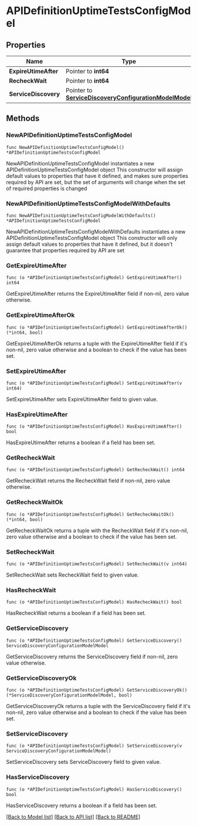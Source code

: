 # APIDefinitionUptimeTestsConfigModel

## Properties

Name | Type | Description | Notes
------------ | ------------- | ------------- | -------------
**ExpireUtimeAfter** | Pointer to **int64** |  | [optional] 
**RecheckWait** | Pointer to **int64** |  | [optional] 
**ServiceDiscovery** | Pointer to [**ServiceDiscoveryConfigurationModelModel**](ServiceDiscoveryConfigurationModel.md) |  | [optional] 

## Methods

### NewAPIDefinitionUptimeTestsConfigModel

`func NewAPIDefinitionUptimeTestsConfigModel() *APIDefinitionUptimeTestsConfigModel`

NewAPIDefinitionUptimeTestsConfigModel instantiates a new APIDefinitionUptimeTestsConfigModel object
This constructor will assign default values to properties that have it defined,
and makes sure properties required by API are set, but the set of arguments
will change when the set of required properties is changed

### NewAPIDefinitionUptimeTestsConfigModelWithDefaults

`func NewAPIDefinitionUptimeTestsConfigModelWithDefaults() *APIDefinitionUptimeTestsConfigModel`

NewAPIDefinitionUptimeTestsConfigModelWithDefaults instantiates a new APIDefinitionUptimeTestsConfigModel object
This constructor will only assign default values to properties that have it defined,
but it doesn't guarantee that properties required by API are set

### GetExpireUtimeAfter

`func (o *APIDefinitionUptimeTestsConfigModel) GetExpireUtimeAfter() int64`

GetExpireUtimeAfter returns the ExpireUtimeAfter field if non-nil, zero value otherwise.

### GetExpireUtimeAfterOk

`func (o *APIDefinitionUptimeTestsConfigModel) GetExpireUtimeAfterOk() (*int64, bool)`

GetExpireUtimeAfterOk returns a tuple with the ExpireUtimeAfter field if it's non-nil, zero value otherwise
and a boolean to check if the value has been set.

### SetExpireUtimeAfter

`func (o *APIDefinitionUptimeTestsConfigModel) SetExpireUtimeAfter(v int64)`

SetExpireUtimeAfter sets ExpireUtimeAfter field to given value.

### HasExpireUtimeAfter

`func (o *APIDefinitionUptimeTestsConfigModel) HasExpireUtimeAfter() bool`

HasExpireUtimeAfter returns a boolean if a field has been set.

### GetRecheckWait

`func (o *APIDefinitionUptimeTestsConfigModel) GetRecheckWait() int64`

GetRecheckWait returns the RecheckWait field if non-nil, zero value otherwise.

### GetRecheckWaitOk

`func (o *APIDefinitionUptimeTestsConfigModel) GetRecheckWaitOk() (*int64, bool)`

GetRecheckWaitOk returns a tuple with the RecheckWait field if it's non-nil, zero value otherwise
and a boolean to check if the value has been set.

### SetRecheckWait

`func (o *APIDefinitionUptimeTestsConfigModel) SetRecheckWait(v int64)`

SetRecheckWait sets RecheckWait field to given value.

### HasRecheckWait

`func (o *APIDefinitionUptimeTestsConfigModel) HasRecheckWait() bool`

HasRecheckWait returns a boolean if a field has been set.

### GetServiceDiscovery

`func (o *APIDefinitionUptimeTestsConfigModel) GetServiceDiscovery() ServiceDiscoveryConfigurationModelModel`

GetServiceDiscovery returns the ServiceDiscovery field if non-nil, zero value otherwise.

### GetServiceDiscoveryOk

`func (o *APIDefinitionUptimeTestsConfigModel) GetServiceDiscoveryOk() (*ServiceDiscoveryConfigurationModelModel, bool)`

GetServiceDiscoveryOk returns a tuple with the ServiceDiscovery field if it's non-nil, zero value otherwise
and a boolean to check if the value has been set.

### SetServiceDiscovery

`func (o *APIDefinitionUptimeTestsConfigModel) SetServiceDiscovery(v ServiceDiscoveryConfigurationModelModel)`

SetServiceDiscovery sets ServiceDiscovery field to given value.

### HasServiceDiscovery

`func (o *APIDefinitionUptimeTestsConfigModel) HasServiceDiscovery() bool`

HasServiceDiscovery returns a boolean if a field has been set.


[[Back to Model list]](../README.md#documentation-for-models) [[Back to API list]](../README.md#documentation-for-api-endpoints) [[Back to README]](../README.md)


